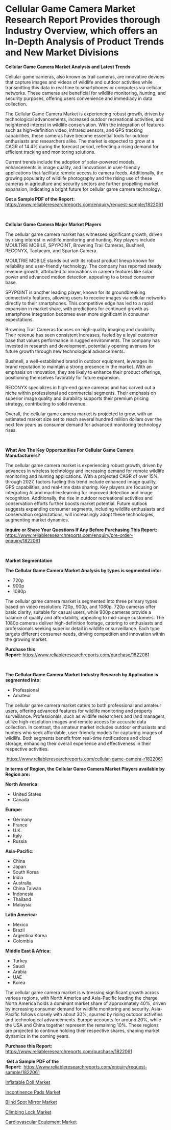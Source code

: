 <p><h1>Cellular Game Camera Market Research Report Provides thorough Industry Overview, which offers an In-Depth Analysis of Product Trends and New Market Divisions</h1></p><p><strong>Cellular Game Camera Market Analysis and Latest Trends</strong></p>
<p><p>Cellular game cameras, also known as trail cameras, are innovative devices that capture images and videos of wildlife and outdoor activities while transmitting this data in real time to smartphones or computers via cellular networks. These cameras are beneficial for wildlife monitoring, hunting, and security purposes, offering users convenience and immediacy in data collection.</p><p>The Cellular Game Camera Market is experiencing robust growth, driven by technological advancements, increased outdoor recreational activities, and heightened interest in wildlife conservation. With the integration of features such as high-definition video, infrared sensors, and GPS tracking capabilities, these cameras have become essential tools for outdoor enthusiasts and researchers alike. The market is expected to grow at a CAGR of 14.4% during the forecast period, reflecting a rising demand for efficient tracking and monitoring solutions.</p><p>Current trends include the adoption of solar-powered models, enhancements in image quality, and innovations in user-friendly applications that facilitate remote access to camera feeds. Additionally, the growing popularity of wildlife photography and the rising use of these cameras in agriculture and security sectors are further propelling market expansion, indicating a bright future for cellular game camera technology.</p></p>
<p><strong>Get a Sample PDF of the Report:&nbsp;</strong> <a href="https://www.reliableresearchreports.com/enquiry/request-sample/1822061?utm_campaign=28&utm_medium=2&utm_source=Github&utm_content=ia&utm_term=04042025&utm_id=cellular-game-camera">https://www.reliableresearchreports.com/enquiry/request-sample/1822061</a></p>
<p>&nbsp;</p>
<p><strong>Cellular Game Camera Major Market Players</strong></p>
<p><p>The cellular game camera market has witnessed significant growth, driven by rising interest in wildlife monitoring and hunting. Key players include MOULTRIE MOBILE, SPYPOINT, Browning Trail Cameras, Bushnell, RECONYX, Tactacam, and Spartan Camera.</p><p>MOULTRIE MOBILE stands out with its robust product lineup known for reliability and user-friendly technology. The company has reported steady revenue growth, attributed to innovations in camera features like solar power and advanced motion detection, appealing to a broad consumer base.</p><p>SPYPOINT is another leading player, known for its groundbreaking connectivity features, allowing users to receive images via cellular networks directly to their smartphones. This competitive edge has led to a rapid expansion in market share, with predictions for continued growth as smartphone integration becomes even more significant in consumer expectations.</p><p>Browning Trail Cameras focuses on high-quality imaging and durability. Their revenue has seen consistent increases, fueled by a loyal customer base that values performance in rugged environments. The company has invested in research and development, potentially opening avenues for future growth through new technological advancements.</p><p>Bushnell, a well-established brand in outdoor equipment, leverages its brand reputation to maintain a strong presence in the market. With an emphasis on innovation, they are likely to enhance their product offerings, positioning themselves favorably for future expansion.</p><p>RECONYX specializes in high-end game cameras and has carved out a niche within professional and commercial segments. Their emphasis on superior image quality and durability supports their premium pricing strategy, contributing to solid revenue.</p><p>Overall, the cellular game camera market is projected to grow, with an estimated market size set to reach several hundred million dollars over the next few years as consumer demand for advanced monitoring technology rises.</p></p>
<p>&nbsp;</p>
<p><strong>What Are The Key Opportunities For Cellular Game Camera Manufacturers?</strong></p>
<p><p>The cellular game camera market is experiencing robust growth, driven by advances in wireless technology and increasing demand for remote wildlife monitoring and hunting applications. With a projected CAGR of over 15% through 2027, factors fueling this trend include enhanced image quality, GPS capabilities, and real-time data sharing. Key players are focusing on integrating AI and machine learning for improved detection and image recognition. Additionally, the rise in outdoor recreational activities and conservation efforts further boosts market potential. Future outlook suggests expanding consumer segments, including wildlife enthusiasts and conservation organizations, will increasingly adopt these technologies, augmenting market dynamics.</p></p>
<p><strong>Inquire or Share Your Questions If Any Before Purchasing This Report:</strong> <a href="https://www.reliableresearchreports.com/enquiry/pre-order-enquiry/1822061?utm_campaign=28&utm_medium=2&utm_source=Github&utm_content=ia&utm_term=04042025&utm_id=cellular-game-camera">https://www.reliableresearchreports.com/enquiry/pre-order-enquiry/1822061</a></p>
<p>&nbsp;</p>
<p><strong>Market Segmentation</strong></p>
<p><strong>The Cellular Game Camera Market Analysis by types is segmented into:</strong></p>
<p><ul><li>720p</li><li>900p</li><li>1080p</li></ul></p>
<p><p>The cellular game camera market is segmented into three primary types based on video resolution: 720p, 900p, and 1080p. 720p cameras offer basic clarity, suitable for casual users, while 900p cameras provide a balance of quality and affordability, appealing to mid-range customers. The 1080p cameras deliver high-definition footage, catering to enthusiasts and professionals seeking superior detail in wildlife or surveillance. Each type targets different consumer needs, driving competition and innovation within the growing market.</p></p>
<p><strong>Purchase this Report:&nbsp;</strong><a href="https://www.reliableresearchreports.com/purchase/1822061?utm_campaign=28&utm_medium=2&utm_source=Github&utm_content=ia&utm_term=04042025&utm_id=cellular-game-camera">https://www.reliableresearchreports.com/purchase/1822061</a></p>
<p>&nbsp;</p>
<p><strong>The Cellular Game Camera Market Industry Research by Application is segmented into:</strong></p>
<p><ul><li>Professional</li><li>Amateur</li></ul></p>
<p><p>The cellular game camera market caters to both professional and amateur users, offering advanced features for wildlife monitoring and property surveillance. Professionals, such as wildlife researchers and land managers, utilize high-resolution images and remote access for accurate data collection. In contrast, the amateur market includes outdoor enthusiasts and hunters who seek affordable, user-friendly models for capturing images of wildlife. Both segments benefit from real-time notifications and cloud storage, enhancing their overall experience and effectiveness in their respective activities.</p></p>
<p><a href="https://www.reliableresearchreports.com/cellular-game-camera-r1822061?utm_campaign=28&utm_medium=2&utm_source=Github&utm_content=ia&utm_term=04042025&utm_id=cellular-game-camera">&nbsp;https://www.reliableresearchreports.com/cellular-game-camera-r1822061</a></p>
<p><strong>In terms of Region, the Cellular Game Camera Market Players available by Region are:</strong></p>
<p>
    <p> <strong> North America: </strong>
        <ul>
            <li>United States</li>
            <li>Canada</li>
        </ul>
        </p> 
    <p> <strong> Europe: </strong>
        <ul>
            <li>Germany</li>
            <li>France</li>
            <li>U.K.</li>
            <li>Italy</li>
            <li>Russia</li>
        </ul>
        </p> 
    <p> <strong> Asia-Pacific: </strong>
        <ul>
            <li>China</li>
            <li>Japan</li>
            <li>South Korea</li>
            <li>India</li>
            <li>Australia</li>
            <li>China Taiwan</li>
            <li>Indonesia</li>
            <li>Thailand</li>
            <li>Malaysia</li>
        </ul>
        </p> 
    <p> <strong> Latin America: </strong>
        <ul>
            <li>Mexico</li>
            <li>Brazil</li>
            <li>Argentina Korea</li>
            <li>Colombia</li>
        </ul>
        </p> 
    <p> <strong> Middle East & Africa: </strong>
        <ul>
            <li>Turkey</li>
            <li>Saudi</li>
            <li>Arabia</li>
            <li>UAE</li>
            <li>Korea</li>
        </ul>
    </p>
    </p>
<p><p>The cellular game camera market is witnessing significant growth across various regions, with North America and Asia-Pacific leading the charge. North America holds a dominant market share of approximately 40%, driven by increasing consumer demand for wildlife monitoring and security. Asia-Pacific follows closely with about 30%, spurred by rising outdoor activities and technological advancements. Europe accounts for around 20%, while the USA and China together represent the remaining 10%. These regions are projected to continue holding their respective shares, shaping market dynamics in the coming years.</p></p>
<p><strong>Purchase this Report: </strong><a href="https://www.reliableresearchreports.com/purchase/1822061?utm_campaign=28&utm_medium=2&utm_source=Github&utm_content=ia&utm_term=04042025&utm_id=cellular-game-camera">https://www.reliableresearchreports.com/purchase/1822061</a></p>
<p>&nbsp;<strong>Get a Sample PDF of the Report:&nbsp;&nbsp;</strong><a href="https://www.reliableresearchreports.com/enquiry/request-sample/1822061?utm_campaign=28&utm_medium=2&utm_source=Github&utm_content=ia&utm_term=04042025&utm_id=cellular-game-camera">https://www.reliableresearchreports.com/enquiry/request-sample/1822061</a></p>
<p><strong></strong></p>
<p><p><a href="https://github.com/orlinvisonju/Market-Research-Report-List-1/blob/main/inflatable-doll-market.md?utm_campaign=28&utm_medium=2&utm_source=Github&utm_content=ia&utm_term=04042025&utm_id=cellular-game-camera">Inflatable Doll Market</a></p><p><a href="https://github.com/luarbpurwal/Market-Research-Report-List-1/blob/main/incontinence-pads-market.md?utm_campaign=28&utm_medium=2&utm_source=Github&utm_content=ia&utm_term=04042025&utm_id=cellular-game-camera">Incontinence Pads Market</a></p><p><a href="https://github.com/luarbpurwal/Market-Research-Report-List-1/blob/main/blind-spot-mirror-market.md?utm_campaign=28&utm_medium=2&utm_source=Github&utm_content=ia&utm_term=04042025&utm_id=cellular-game-camera">Blind Spot Mirror Market</a></p><p><a href="https://github.com/wiltsdeenyuw/Market-Research-Report-List-1/blob/main/climbing-lock-market.md?utm_campaign=28&utm_medium=2&utm_source=Github&utm_content=ia&utm_term=04042025&utm_id=cellular-game-camera">Climbing Lock Market</a></p><p><a href="https://github.com/abexjeliti/Market-Research-Report-List-1/blob/main/cardiovascular-equipment-market.md?utm_campaign=28&utm_medium=2&utm_source=Github&utm_content=ia&utm_term=04042025&utm_id=cellular-game-camera">Cardiovascular Equipment Market</a></p></p>
